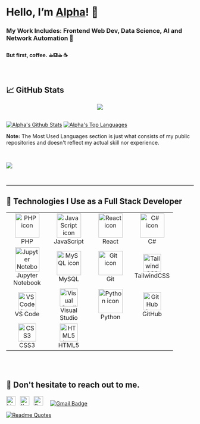 
# Hello, I’m [Alpha][website]! 👋


### My Work Includes: Frontend Web Dev, Data Science, AI and Network Automation 🌠

#### But first, coffee. ☕︎⛾☕︎ ☕



<br>

## 📈 GitHub Stats

<p align="center"> <a href="https://github.com/Tolegithub7"> <img src="http://github-readme-streak-stats.herokuapp.com?user=Alpha-Mintamir&date_format=M%20j%5B%2C%20Y%5D&background=0C1014&border=242424&stroke=2963BD92&ring=4D90DC&fire=4D90DC&currStreakNum=F0F0F0&sideNums=F0F0F0&currStreakLabel=F0F0F0&sideLabels=F0F0F0&dates=929292"/> </a> </p>

<br/>
    <a href="https://github.com/Alpha-Mintamir"><img alt="Alpha's Github Stats" src="https://github-readme-stats.vercel.app/api?username=Alpha-Mintamir&show_icons=true&count_private=true&theme=github_dark&hide_border=true&bg_color=0C1014&icon_color=417cbe" /></a>
  <a href="https://github.com/Alpha-Mintamir"><img alt="Alpha's Top Languages" src="https://github-readme-stats.vercel.app/api/top-langs/?username=Alpha-Mintamir&langs_count=8&count_private=false&layout=compact&theme=github_dark&hide_border=true&bg_color=0C1014" /></a>


<b>Note:</b> The Most Used Languages section is just what consists of my public repositories and doesn't reflect my actual skill nor experience.

  <br/>

<a href="https://github.com/Alpha-Mintamir"><img src="https://github-readme-activity-graph.vercel.app/graph?username=Alpha-Mintamir&bg_color=0C1014&color=4C8ED9&line=4C8ED9&point=FFFFFF&hide_border=true&border=3B495FFF" /></a>

<br/>

---
## 🚀 Technologies I Use as a Full Stack Developer
<table align="center">
  <tr>
    <td align="center" width="96">
      <img src="https://cdn.jsdelivr.net/gh/devicons/devicon/icons/php/php-original.svg" alt="PHP icon" width="65" height="65" />
      <br>PHP
    </td>
    <td align="center" width="96">
      <img src="https://techstack-generator-tsg.vercel.app/js-icon.svg" alt="JavaScript icon" width="65" height="65" />
      <br>JavaScript
    </td>
    <td align="center" width="96">
      <img src="https://techstack-generator-tsg.vercel.app/react-icon.svg" alt="React icon" width="65" height="65" />
      <br>React
    </td>
    <td align="center" width="96">
      <img src="https://techstack-generator-tsg.vercel.app/csharp-icon.svg" alt="C# icon" width="65" height="65" />
      <br>C#
    </td>
  </tr>
  <tr>
    <td align="center" width="96">
      <img src="https://cdn.jsdelivr.net/gh/devicons/devicon/icons/jupyter/jupyter-original.svg" alt="Jupyter Notebook icon" width="65" height="65" />
      <br>Jupyter Notebook
    </td>
    <td align="center" width="96">
      <img src="https://techstack-generator-tsg.vercel.app/mysql-icon.svg" alt="MySQL icon" width="65" height="65" />
      <br>MySQL
    </td>
    <td align="center" width="96">
      <img src="https://user-images.githubusercontent.com/25181517/192108372-f71d70ac-7ae6-4c0d-8395-51d8870c2ef0.png" width="65" height="65" alt="Git icon" />
      <br>Git
    </td>
    <td align="center" width="96">
      <img src="https://skillicons.dev/icons?i=tailwind" width="48" height="48" alt="TailwindCSS icon" />
      <br>TailwindCSS
    </td>
  </tr>
  <tr>
    <td align="center" width="96">
      <img src="https://skillicons.dev/icons?i=vscode" width="48" height="48" alt="VS Code icon" />
      <br>VS Code
    </td>
    <td align="center" width="96">
      <img src="https://skillicons.dev/icons?i=visualstudio" width="48" height="48" alt="Visual Studio icon" />
      <br>Visual Studio
    </td>
    <td align="center" width="96">
      <img src="https://techstack-generator-tsg.vercel.app/python-icon.svg" alt="Python icon" width="65" height="65" />
      <br>Python
    </td>
    <td align="center" width="96">
      <img src="https://skillicons.dev/icons?i=github" alt="GitHub icon" width="48" height="48" />
      <br>GitHub
    </td>
  </tr>
  <tr>
    <td align="center" width="96">
      <img src="https://skillicons.dev/icons?i=css" width="48" height="48" alt="CSS3 icon" />
      <br>CSS3
    </td>
    <td align="center" width="96">
      <img src="https://skillicons.dev/icons?i=html" width="48" height="48" alt="HTML5 icon" />
      <br>HTML5
    </td>
  </tr>
</table>
<br><br>



## 💬 Don't hesitate to reach out to me.


[<img src="https://img.shields.io/badge/LinkedIn-282C34?logo=linkedin&logoColor=0077B5" alt="LinkedIn logo" title="LinkedIn" height="25" />](https://www.linkedin.com/in/alpha-lencho-13b8281bb/)
&nbsp;
[<img src="https://img.shields.io/badge/X (fka Twitter)-282C34?logo=x&logoColor=FFFFFF" alt="X logo" title="X" height="25" />](https://x.com/Alphityy)
&nbsp;
[<img src="https://img.shields.io/badge/Reddit-282C34?logo=reddit&logoColor=FF4500" alt="Reddit logo" title="Reddit" height="25" />](https://www.reddit.com/user/Alphalll/)
&nbsp;
&nbsp;
[![Gmail Badge](https://img.shields.io/badge/Gmail-D14836?style=for-the-badge&logo=gmail&logoColor=white&link=mailto:abidalwassie@gmail.com)](mailto:alphalencho4@gmail.com)

[![Readme Quotes](https://quotes-github-readme.vercel.app/api?type=horizontal&theme=dark&quote=The%20science%20of%20today%20is%20the%20technology%20of%20tomorrow.&author=Edward%20Teller)](https://github.com/piyushsuthar/github-readme-quotes)


[website]: https://toled7.my.canva.site/

